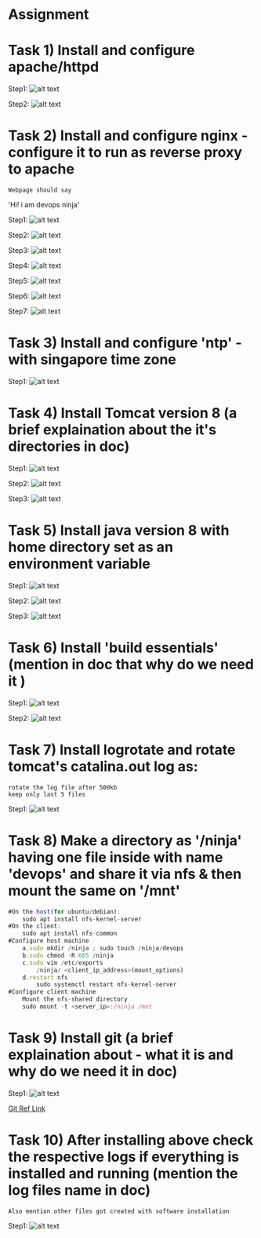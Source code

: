 # Assignment

# Task 1) Install and configure apache/httpd

Step1: 
![alt text](Assignments/Day01/media/1.png)

Step2: 
![alt text](Assignments/Day01/media/2.png)

# Task 2) Install and configure nginx - configure it to run as reverse proxy to apache
    Webpage should say
   'Hi! i am devops ninja'

Step1: 
![alt text](Assignments/Day01/media/3.png)

Step2: 
![alt text](Assignments/Day01/media/4.png)

Step3: 
![alt text](Assignments/Day01/media/5.png)

Step4: 
![alt text](Assignments/Day01/media/6.png)

Step5: 
![alt text](Assignments/Day01/media/7.png)

Step6: 
![alt text](Assignments/Day01/media/8.png)

Step7: 
![alt text](Assignments/Day01/media/9.png)
   
# Task 3) Install and configure 'ntp' - with singapore time zone

Step1: 
![alt text](Assignments/Day01/media/10.png)

# Task 4) Install Tomcat version 8 (a brief explaination about the it's directories in doc)

Step1: 
![alt text](Assignments/Day01/media/11.png)

Step2: 
![alt text](Assignments/Day01/media/12.png)

Step3: 
![alt text](Assignments/Day01/media/13.png)

# Task 5) Install java version 8 with home directory set as an environment variable

Step1: 
![alt text](Assignments/Day01/media/14.png)

Step2: 
![alt text](Assignments/Day01/media/15.png)

Step3: 
![alt text](Assignments/Day01/media/16.png)

# Task 6) Install 'build essentials' (mention in doc that why do we need it )

Step1: 
![alt text](Assignments/Day01/media/17.png)

Step2: 
![alt text](Assignments/Day01/media/18.png)

# Task 7) Install logrotate and rotate tomcat's catalina.out log as:
    rotate the log file after 500kb
    keep only last 5 files
    
Step1: 
![alt text](Assignments/Day01/media/19.png)

# Task 8) Make a directory as '/ninja' having one file inside with name 'devops' and share it via nfs & then mount the same on '/mnt'

```javascript
#On the host(for ubuntu/debian):
	sudo apt install nfs-kernel-server
#On the client:
	sudo apt install nfs-common
#Configure host machine
	a.sudo mkdir /ninja ; sudo touch /ninja/devops
	b.sudo chmod -R 665 /ninja
	c.sudo vim /etc/exports
		/ninja/	<client_ip_address>(mount_options)
	d.restart nfs
		sudo systemctl restart nfs-kernel-server
#Configure client machine
	Mount the nfs-shared directory
	sudo mount -t <server_ip>:/ninja /mnt
```
# Task 9) Install git (a brief explaination about - what it is and why do we need it in doc)

Step1: 
![alt text](Assignments/Day01/media/20.png)

[Git Ref Link](https://www.atlassian.com/git/tutorials/why-git)

# Task 10) After installing above check the respective logs if everything is installed and running (mention the log files name in doc)
    Also mention other files got created with software installation
 
Step1: 
![alt text](Assignments/Day01/media/23.png)
    
 
    
